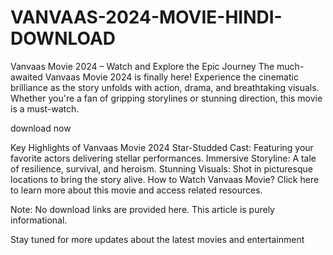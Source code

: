 # VANVAAS-2024-MOVIE-HINDI-DOWNLOAD
Vanvaas Movie 2024 – Watch and Explore the Epic Journey
The much-awaited Vanvaas Movie 2024 is finally here! Experience the cinematic brilliance as the story unfolds with action, drama, and breathtaking visuals. Whether you're a fan of gripping storylines or stunning direction, this movie is a must-watch.

download now

Key Highlights of Vanvaas Movie 2024
Star-Studded Cast: Featuring your favorite actors delivering stellar performances.
Immersive Storyline: A tale of resilience, survival, and heroism.
Stunning Visuals: Shot in picturesque locations to bring the story alive.
How to Watch Vanvaas Movie?
Click here to learn more about this movie and access related resources.

Note: No download links are provided here. This article is purely informational.

Stay tuned for more updates about the latest movies and entertainment
